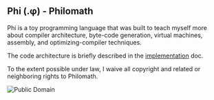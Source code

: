  Phi (.φ) - Philomath
----------------------
Phi is a toy programming language that was built to teach myself more about
compiler architecture, byte-code generation, virtual machines, assembly, and
optimizing-compiler techniques.

The code architecture is briefly described in the [implementation](Implementation.md) doc.

To the extent possible under law, I waive all copyright and related or neighboring rights to Philomath.

![Public Domain](http://i.creativecommons.org/p/zero/1.0/88x31.png)
